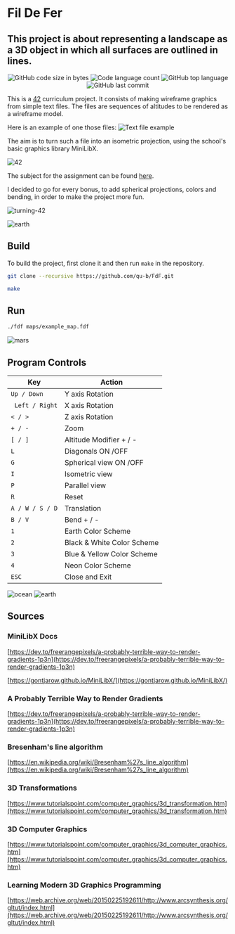 # Fil De Fer

## This project is about representing a landscape as a 3D object in which all surfaces are outlined in lines.
<p align="center">
	<img alt="GitHub code size in bytes" src="https://img.shields.io/github/languages/code-size/qu-b/FdF?color=lightblue" />
	<img alt="Code language count" src="https://img.shields.io/github/languages/count/qu-b/FdF?color=yellow" />
	<img alt="GitHub top language" src="https://img.shields.io/github/languages/top/qu-b/FdF?color=blue" />
	<img alt="GitHub last commit" src="https://img.shields.io/github/last-commit/qu-b/FdF?color=green" />
</p>


This is a [42](https://42.fr/en/homepage/) curriculum project. It consists of making wireframe graphics from simple text files. The files are sequences of altitudes to be rendered as a wireframe model.

Here is an example of one those files:
![Text file example](img/text-file-example.png)

The aim is to turn such a file into an isometric projection, using the school's basic graphics library MiniLibX.

![42](img/42.png)

The subject for the assignment can be found [here](subject.pdf).

I decided to go for every bonus, to add spherical projections, colors and bending, in order to make the project more fun.

![turning-42](img/42.gif)


![earth](img/earth.png)
## Build
To build the project, first clone it and then run `make` in the repository.
```bash
git clone --recursive https://github.com/qu-b/FdF.git
```
```bash
make
```
## Run
```bash
./fdf maps/example_map.fdf
```
![mars](img/mars.png)

## Program Controls

|Key|Action|
|---|---|
|`Up / Down`| Y axis Rotation|
|` Left / Right`| X axis Rotation|
|`< / >`| Z axis Rotation|
|`+ / -`| Zoom |
|`[ / ]`| Altitude Modifier + / -|
|`L`| Diagonals ON /OFF|
|`G`| Spherical view ON /OFF|
|`I`| Isometric view |
|`P`| Parallel view |
|`R`| Reset |
|`A / W / S / D`| Translation |
|`B / V`| Bend + / -|
|`1`| Earth Color Scheme|
|`2`| Black & White Color Scheme|
|`3`| Blue & Yellow Color Scheme|
|`4`| Neon Color Scheme|
|`ESC`|Close and Exit|

![ocean](img/ocean.png)
![earth](img/flatearth.png)

## Sources

### MiniLibX Docs
[https://dev.to/freerangepixels/a-probably-terrible-way-to-render-gradients-1p3n](https://dev.to/freerangepixels/a-probably-terrible-way-to-render-gradients-1p3n)

[https://gontjarow.github.io/MiniLibX/](https://gontjarow.github.io/MiniLibX/)

### A Probably Terrible Way to Render Gradients
[https://dev.to/freerangepixels/a-probably-terrible-way-to-render-gradients-1p3n](https://dev.to/freerangepixels/a-probably-terrible-way-to-render-gradients-1p3n)

### Bresenham's line algorithm
[https://en.wikipedia.org/wiki/Bresenham%27s_line_algorithm](https://en.wikipedia.org/wiki/Bresenham%27s_line_algorithm)

### 3D Transformations
[https://www.tutorialspoint.com/computer_graphics/3d_transformation.htm](https://www.tutorialspoint.com/computer_graphics/3d_transformation.htm)

### 3D Computer Graphics
[https://www.tutorialspoint.com/computer_graphics/3d_computer_graphics.htm](https://www.tutorialspoint.com/computer_graphics/3d_computer_graphics.htm)

### Learning Modern 3D Graphics Programming
[https://web.archive.org/web/20150225192611/http://www.arcsynthesis.org/gltut/index.html](https://web.archive.org/web/20150225192611/http://www.arcsynthesis.org/gltut/index.html)